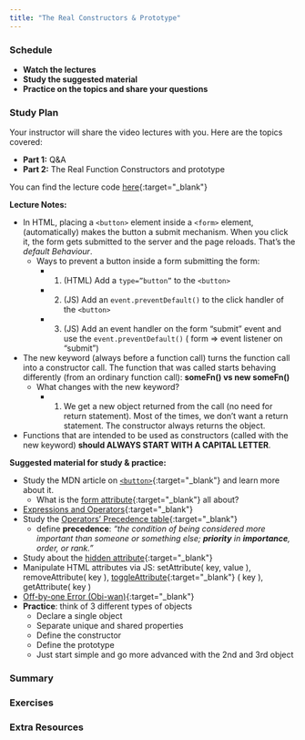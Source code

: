 ```yaml
---
title: "The Real Constructors & Prototype"
---
```


### Schedule

  - **Watch the lectures**
  - **Study the suggested material**
  - **Practice on the topics and share your questions**

### Study Plan

  Your instructor will share the video lectures with you. Here are the topics covered:

  - **Part 1:** Q&A
  - **Part 2:** The Real Function Constructors and prototype

  You can find the lecture code [here](https://github.com/in-tech-gration/WDX-180/tree/main/curriculum/week17/assets/code/day03){:target="_blank"}

  **Lecture Notes:**

  - In HTML, placing a `<button>` element inside a `<form>` element, (automatically) makes the button a submit mechanism. When you click it, the form gets submitted to the server and the page reloads. That’s the *default Behaviour*.   
    - Ways to prevent a button inside a form submitting the form:  
      - 1) (HTML) Add a `type=”button”` to the `<button>`  
      - 2) (JS) Add an `event.preventDefault()` to the click handler of the `<button>`  
      - 3) (JS) Add an event handler on the form “submit” event and use the `event.preventDefault()` ( form => event listener on “submit”)   
  - The new keyword (always before a function call) turns the function call into a constructor call. The function that was called starts behaving differently (from an ordinary function call): **someFn() vs new someFn()**  
    - What changes with the new keyword?  
      - 1) We get a new object returned from the call (no need for return statement). Most of the times, we don’t want a return statement. The constructor always returns the object.  
  - Functions that are intended to be used as constructors (called with the new keyword) **should ALWAYS START WITH A CAPITAL LETTER**.

  **Suggested material for study & practice:**

  - Study the MDN article on [`<button>`](https://developer.mozilla.org/en-US/docs/Web/HTML/Element/button#form){:target="_blank"} and learn more about it.  
    - What is the [form attribute](https://developer.mozilla.org/en-US/docs/Web/HTML/Element/button#form){:target="_blank"} all about?  
  - [Expressions and Operators](https://developer.mozilla.org/en-US/docs/Web/JavaScript/Guide/Expressions_and_operators){:target="_blank"}  
  - Study the [Operators’ Precedence table](https://developer.mozilla.org/en-US/docs/Web/JavaScript/Reference/Operators/Operator_precedence#table){:target="_blank"}  
    - define **precedence**: *“the condition of being considered more important than someone or something else; **priority** in **importance**, order, or rank.”*  
  - Study about the [hidden attribute](https://developer.mozilla.org/en-US/docs/Web/HTML/Global_attributes/hidden){:target="_blank"}  
  - Manipulate HTML attributes via JS: setAttribute( key, value ), removeAttribute( key ), [toggleAttribute](https://developer.mozilla.org/en-US/docs/Web/API/Element/toggleAttribute){:target="_blank"} ( key ), getAttribute( key )  
  - [Off-by-one Error (Obi-wan)](https://www.wikiwand.com/en/Off-by-one_error){:target="_blank"}  
  - **Practice**: think of 3 different types of objects  
    - Declare a single object  
    - Separate unique and shared properties  
    - Define the constructor  
    - Define the prototype  
    - Just start simple and go more advanced with the 2nd and 3rd object 

### Summary

### Exercises

### Extra Resources
